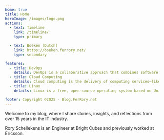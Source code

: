 ```yaml
---
home: true
title: Home
heroImage: /images/logo.png
actions:
  - text: Timeline
    link: /timeline/
    type: primary

  - text: Boeken (Dutch)
    link: https://boeken.ferrory.net/
    type: secondary

features:
  - title: DevOps
    details: DevOps is a collaborative approach that combines software development and IT operations to automate and streamline the software delivery process, enabling faster and more reliable releases.
  - title: Cloud Computing
    details: Cloud computing is the delivery of computing services—like servers, storage, databases, and software—over the internet to offer faster innovation, flexible resources, and economies of scale.
  - title: Linux
    details: Linux is a free, open-source operating system based on Unix that powers everything from servers and supercomputers to smartphones and embedded devices.

footer: Copyright ©2025 - Blog.FerRory.net
---
```

Welcome to my blog, where I share stories, insights, and reflections from over 15 years in the IT industry. 

Rory Schellekens is an Engineer at Bright Cubes and previously worked at Ericsson.


[default-theme-home]: https://vuejs.press/reference/default-theme/frontmatter.html#home-page
